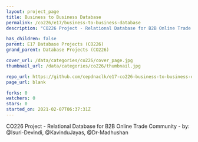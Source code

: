 ```yaml
---
layout: project_page
title: Business to Business Database
permalink: /co226/e17/business-to-business-database
description: "CO226 Project - Relational Database for B2B Online Trade Community - by: @Isuri-Devindi, @KavinduJayas, @Dr-Madhushan"

has_children: false
parent: E17 Database Projects (CO226)
grand_parent: Database Projects (CO226)

cover_url: /data/categories/co226/cover_page.jpg
thumbnail_url: /data/categories/co226/thumbnail.jpg

repo_url: https://github.com/cepdnaclk/e17-co226-business-to-business-database
page_url: blank

forks: 0
watchers: 0
stars: 0
started_on: 2021-02-07T06:37:31Z
---
```

CO226 Project - Relational Database for B2B Online Trade Community - by: @Isuri-Devindi, @KavinduJayas, @Dr-Madhushan


